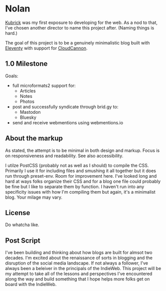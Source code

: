# Nolan

[Kubrick](https://wordpress.org/themes/default/) was my first exposure to developing for the web. As a nod to that, I've chosen another director to name this project after. (Naming things is hard.)

The goal of this project is to be a genuinely minimalistic blog built with [Eleventy](https://www.11ty.dev/) with support for [CloudCannon](https://cloudcannon.com/). 

## 1.0 Milestone

Goals:
* full microformats2 support for:
  * Articles
  * Notes
  * Photos
* post and successfully syndicate through brid.gy to:
    * Mastodon
    * Bluesky
* send and receive webmentions using webmentions.io

## About the markup
As stated, the attempt is to be minimal in both design and markup. Focus is on responsiveness and readability. See also accessibility.

I utilze PostCSS (probably not as well as I should) to compile the CSS. Primarily I use it for including files and smushing it all together but it does run through preset-env. Room for improvement here. I've looked long and hard at ways folks organize their CSS and for a blog one file could probably be fine but I like to separate them by function. I haven't run into any specificity issues with how I'm compiling them but again, it's a minimalist blog. Your milage may vary.

## License

Do whatcha like.

## Post Script

I've been building and thinking about how blogs are built for almsot two decades. I'm excited about the renaissance of sorts in blogging and the disruption of the social media landscape. If not always a follower, I've always been a beleiver in the principals of the IndieWeb. This project will be my attempt to take all of the lessons and perspectives I've encountered along the way and build something that I hope helps more folks get on board with the IndieWeb.

